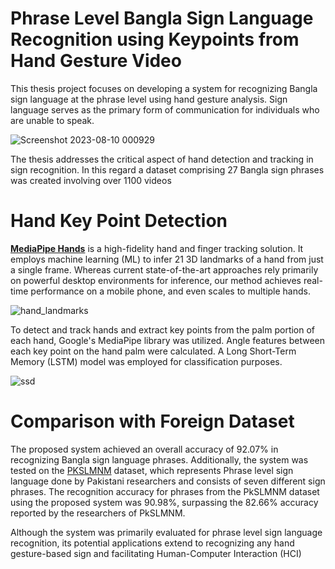# Phrase Level Bangla Sign Language Recognition using Keypoints from Hand Gesture Video
This thesis project focuses on developing a system for recognizing Bangla sign language at the phrase level using hand gesture analysis. Sign language serves as the primary form of communication for individuals who are unable to speak.

![Screenshot 2023-08-10 000929](https://github.com/raiyan22/Thesis/assets/58294098/e4599530-2adc-48bd-a335-dceedc8ca583)

The thesis addresses the critical aspect of hand detection and tracking in sign recognition. In this regard a dataset comprising 27 Bangla sign phrases was created involving over 1100 videos

# Hand Key Point Detection
[**MediaPipe Hands**](https://mediapipe.readthedocs.io/en/latest/solutions/hands.html) is a high-fidelity hand and finger tracking solution. It employs machine learning (ML) to infer 21 3D landmarks of a hand from just a single frame. Whereas current state-of-the-art approaches rely primarily on powerful desktop environments for inference, our method achieves real-time performance on a mobile phone, and even scales to multiple hands.

![hand_landmarks](https://github.com/raiyan22/Thesis/assets/58294098/ca97e430-a8a7-4e00-851d-8206f2463bd9)

To detect and track hands and extract key points from the palm portion of each hand, Google's MediaPipe library was utilized. 
Angle features between each key point on the hand palm were calculated. A Long Short-Term Memory (LSTM) model was employed for classification purposes.

![ssd](https://github.com/raiyan22/Thesis/assets/58294098/678229d6-d949-4908-abbe-dc108271f40c)

# Comparison with Foreign Dataset
The proposed system achieved an overall accuracy of 92.07% in recognizing Bangla sign language phrases. Additionally, the system was tested on the [PKSLMNM](https://data.mendeley.com/datasets/m3m9924p3v/2) dataset, which represents Phrase level sign language done by Pakistani researchers and consists of seven different sign phrases. The recognition accuracy for phrases from the PkSLMNM dataset using the proposed system was 90.98%, surpassing the 82.66% accuracy reported by the researchers of PkSLMNM.

Although the system was primarily evaluated for phrase level sign language recognition, its potential applications extend to recognizing any hand gesture-based sign and facilitating Human-Computer Interaction (HCI)


